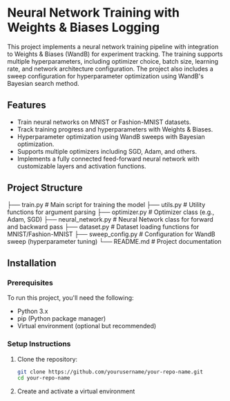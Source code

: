 # Neural Network Training with Weights & Biases Logging

This project implements a neural network training pipeline with integration to Weights & Biases (WandB) for experiment tracking. The training supports multiple hyperparameters, including optimizer choice, batch size, learning rate, and network architecture configuration. The project also includes a sweep configuration for hyperparameter optimization using WandB's Bayesian search method.

## Features
- Train neural networks on MNIST or Fashion-MNIST datasets.
- Track training progress and hyperparameters with Weights & Biases.
- Hyperparameter optimization using WandB sweeps with Bayesian optimization.
- Supports multiple optimizers including SGD, Adam, and others.
- Implements a fully connected feed-forward neural network with customizable layers and activation functions.

## Project Structure
├── train.py # Main script for training the model ├── utils.py # Utility functions for argument parsing ├── optimizer.py # Optimizer class (e.g., Adam, SGD) ├── neural_network.py # Neural Network class for forward and backward pass ├── dataset.py # Dataset loading functions for MNIST/Fashion-MNIST ├── sweep_config.py # Configuration for WandB sweep (hyperparameter tuning) └── README.md # Project documentation


## Installation

### Prerequisites

To run this project, you'll need the following:

- Python 3.x
- pip (Python package manager)
- Virtual environment (optional but recommended)

### Setup Instructions

1. Clone the repository:
   ```bash
   git clone https://github.com/yourusername/your-repo-name.git
   cd your-repo-name
2. Create and activate a virtual environment
